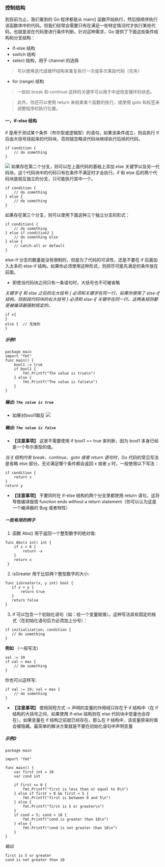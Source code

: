 ### **控制结构**

到目前为止，我们看到的 Go 程序都是从 main() 函数开始执行，然后按顺序执行该函数体中的代码。但我们经常会需要只有在满足一些特定情况时才执行某些代码，也就是说在代码里进行条件判断。针对这种需求，Go 提供了下面这些条件结构和分支结构：
* if-else 结构
* switch 结构
* select 结构，用于 channel 的选择
> 可以使用迭代或循环结构来重复执行一次或多次某段代码（任务）
* for (range) 结构
> 一些如 break 和 continue 这样的关键字可以用于中途改变循环的状态。

> 此外，你还可以使用 return 来结束某个函数的执行，或使用 goto 和标签来调整程序的执行位置。

#### **一，if-else 结构**

if 是用于测试某个条件（布尔型或逻辑型）的语句，如果该条件成立，则会执行 if 后由大括号括起来的代码块，否则就忽略该代码块继续执行后续的代码。
```
if condition {
	// do something	
}
````
![](./images/d10md_b.jpg)
如果存在第二个分支，则可以在上面代码的基础上添加 else 关键字以及另一代码块，这个代码块中的代码只有在条件不满足时才会执行。if 和 else 后的两个代码块是相互独立的分支，只可能执行其中一个。
```
if condition {
	// do something	
} else {
	// do something	
}
```
如果存在第三个分支，则可以使用下面这种三个独立分支的形式：
```
if condition1 {
	// do something	
} else if condition2 {
	// do something else	
} else {
	// catch-all or default
}
```
else-if 分支的数量是没有限制的，但是为了代码的可读性，还是不要在 if 后面加入太多的 else-if 结构。如果你必须使用这种形式，则把尽可能先满足的条件放在前面。
* 即使当代码块之间只有一条语句时，大括号也不可被省略

*关键字 if 和 else 之后的左大括号 { 必须和关键字在同一行，如果你使用了 else-if 结构，则前段代码块的右大括号 } 必须和 else-if 关键字在同一行。这两条规则都是被编译器强制规定的。*
```
if x{
}
else {	// 无效的
}
```
##### **示例1**
```
package main
import "fmt"
func main() {
	bool1 := true
	if bool1 {
		fmt.Printf("The value is true\n")
	} else {
		fmt.Printf("The value is false\n")
	}
}
```
##### **输出:**  ` The value is true `
* 如果对bool1取反
![](./images/d10md_a.jpg)

##### **输出:**  ` The value is false `

* **【注意事项】** 
这里不需要使用 if bool1 == true 来判断，因为 bool1 本身已经是一个布尔类型的值。

*当 if 结构内有 break、continue、goto 或者 return 语句时*，Go 代码的常见写法是省略 else 部分。无论满足哪个条件都会返回 x 或者 y 时，一般使用以下写法：
```
if condition {
	return x
}
return y
```
* **【注意事项】** 
不要同时在 if-else 结构的两个分支里都使用 return 语句，这将导致编译报错 function ends without a return statement（你可以认为这是一个编译器的 Bug 或者特性）

##### **一些有用的例子**
1. 函数 Abs() 用于返回一个整型数字的绝对值:
```
func Abs(x int) int {
 	if x < 0 {
 		return -x
 	}
 	return x	
 }
 ```
 2. isGreater 用于比较两个整型数字的大小:
 ```
 func isGreater(x, y int) bool {
 	if x > y {
 		return true	
 	}
 	return false
 }
 ```
 3. if 可以包含一个初始化语句（如：给一个变量赋值）。这种写法具有固定的格式（在初始化语句后方必须加上分号）：
 ```
 if initialization; condition {
	// do something
}
```
**例如** （一般写法）
```
val := 10
if val > max {
	// do something
}
```
你也可以这样写:
```
if val := 10; val > max {
	// do something
}
```

* **【注意事项】** 使用简短方式 := 声明的变量的作用域只存在于 if 结构中（在 if 结构的大括号之间，如果使用 if-else 结构则在 else 代码块中变量也会存在）。如果变量在 if 结构之前就已经存在，那么在 if 结构中，该变量原来的值会被隐藏。最简单的解决方案就是不要在初始化语句中声明变量

##### **示例2**
```
package main

import "fmt"

func main() {
	var first int = 10
	var cond int

	if first <= 0 {
		fmt.Printf("first is less than or equal to 0\n")
	} else if first > 0 && first < 5 {
		fmt.Printf("first is between 0 and 5\n")
	} else {
		fmt.Printf("first is 5 or greater\n")
	}
	if cond = 5; cond > 10 {
		fmt.Printf("cond is greater than 10\n")
	} else {
		fmt.Printf("cond is not greater than 10\n")
	}
}
```
*输出*
```
first is 5 or greater
cond is not greater than 10
```

